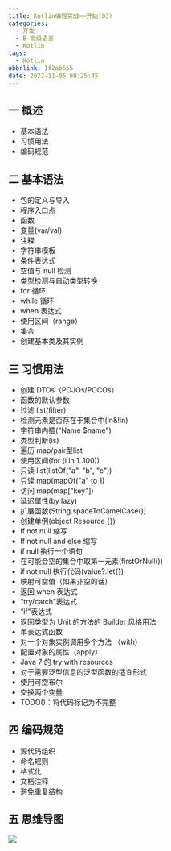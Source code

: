```yaml
---
title: Kotlin编程实战——开始(03)
categories:
  - 开发
  - B-高级语言
  - Kotlin
tags:
  - Kotlin
abbrlink: 1f2ab655
date: 2022-11-05 09:25:45
---
```

## 一 概述

* 基本语法
* 习惯用法
* 编码规范

<!--more-->

## 二 基本语法

* 包的定义与导入
* 程序入口点
* 函数
* 变量(var/val)
* 注释
* 字符串模板
* 条件表达式
* 空值与 null 检测
* 类型检测与自动类型转换
* for 循环
* while 循环
* when 表达式
* 使用区间（range）
* 集合
* 创建基本类及其实例

## 三 习惯用法

* 创建 DTOs（POJOs/POCOs）
* 函数的默认参数
* 过滤 list(filter)
* 检测元素是否存在于集合中(in&!in)
* 字符串内插("Name $name")
* 类型判断(is)
* 遍历 map/pair型list
* 使用区间(for (i in 1..100))
* 只读 list(listOf("a", "b", "c"))
* 只读 map(mapOf("a" to 1)
* 访问 map(map["key"])
* 延迟属性(by lazy)
* 扩展函数(String.spaceToCamelCase())
* 创建单例(object Resource {})
* If not null 缩写
* If not null and else 缩写
* if null 执行一个语句
* 在可能会空的集合中取第一元素(firstOrNull())
* if not null 执行代码(value?.let{})
* 映射可空值（如果非空的话）
* 返回 when 表达式
* “try/catch”表达式
* “if”表达式
* 返回类型为 Unit 的方法的 Builder 风格用法
* 单表达式函数
* 对一个对象实例调用多个方法 （with）
* 配置对象的属性（apply）
* Java 7 的 try with resources
* 对于需要泛型信息的泛型函数的适宜形式
* 使用可空布尔
* 交换两个变量
* TODO()：将代码标记为不完整

## 四 编码规范

* 源代码组织
* 命名规则
* 格式化
* 文档注释
* 避免重复结构

## 五 思维导图

![][1]


[1]: https://cdn.staticaly.com/gh/PGzxc/CDN/master/blog-kotlin/kotlin-learn-struct-3.png